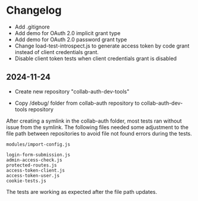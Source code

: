 # Changelog

- Add .gitignore
- Add demo for OAuth 2.0 implicit grant type
- Add demo for OAuth 2.0 password grant type
- Change load-test-introspect.js to generate access token by code grant instead of client credentials grant.
- Disable client token tests when client credentials grant is disabled

## 2024-11-24

- Create new repository "collab-auth-dev-tools"

- Copy /debug/ folder from collab-auth repository to collab-auth-dev-tools repository

After creating a symlink in the collab-auth folder, most tests ran without issue from the symlink.
The following files needed some adjustment to the file path between repositories 
to avoid file not found errors during the tests.

```
modules/import-config.js

login-form-submission.js
admin-access-check.js
protected-routes.js
access-token-client.js
access-token-user.js
cookie-tests.js
```
The tests are working as expected after the file path updates.

